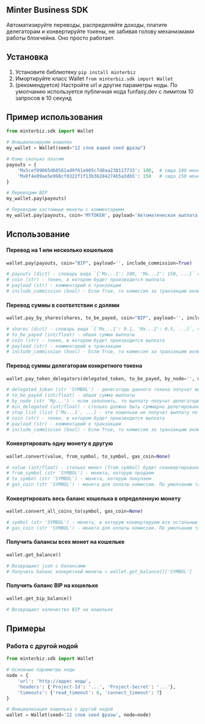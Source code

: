 ## Minter Business SDK
Автоматизируйте переводы, распределяйте доходы, платите делегаторам и конвертируйте токены, не забивая голову механизмами работы блокчейна. Оно просто работает.

## Установка
1. Установите библиотеку `pip install minterbiz`
2. Имортируйте класс Wallet `from minterbiz.sdk import Wallet`
3. (рекомендуется) Настройте url и другие параметры ноды. По умолчанию используется публичная нода funfasy.dev с лимитом 10 запросов в 10 секунд


## Пример использования
```python
from minterbiz.sdk import Wallet

# Инициализируем кошелек
my_wallet = Wallet(seed="12 слов вашей seed фразы")

# Кому сколько платим
payouts = {
    'Mx5cef09065d68561ad9f61a905c7d0aa230117733': 100,  # сюда 100 монет
    'Mx0f4e09ae5e998cf0322f1f13b36284274b5a3db5': 150   # сюда 150 монет
}

# Переводим BIP
my_wallet.pay(payouts)

# Переводим кастомные монеты с комментарием
my_wallet.pay(payouts, coin='MYTOKEN', payload='Автоматическая выплата тем, кто в меня верит')
```

## Использование
#### Перевод на 1 или несколько кошельков
```python
wallet.pay(payouts, coin="BIP", payload='', include_commission=True)

# payouts (dict) - словарь вида `{'Mx...1': 100, 'Mx...2': 150, ...}` с указанием кому сколько монет переводить. Может быть любой длинны, начиная с 1.
# coin (str) - токен, в котором будет производится выплата
# payload (str) - комментарий к транзакции
# include_commission (bool) - Если True, то комиссия за транзакцию включается в общую сумму выплаты. При этом суммы каждого получателя будут пересчитаны с учетом комиссии.
```

#### Перевод суммы в соответствии с долями
```python
wallet.pay_by_shares(shares, to_be_payed, coin="BIP", payload='', include_commission=True)

# shares (dict) - словарь вида `{'Mx...1': 0.1, 'Mx...2': 0.5, ...}`, где 0.1, 0.5 это проценты от общей суммы (10%, 50% соответственно)
# to_be_payed (int/float) - обшая сумма выплаты
# coin (str) - токен, в котором будет производится выплата
# payload (str) - комментарий к транзакции
# include_commission (bool) - Если True, то комиссия за транзакцию включается в общую сумму выплаты. При этом суммы каждого получателя будут пересчитаны с учетом комиссии.
```

#### Перевод суммы делегаторам конкретного токена
```python
wallet.pay_token_delegators(delegated_token, to_be_payed, by_node='', min_delegated=0, stop_list=None, coin='BIP', payload='', include_commission=True)

# delegated_token (str 'SYMBOL') - делегаторы данного токена получат выплату
# to_be_payed (int/float) - обшая сумма выплаты
# by_node (str 'Mp...') - если заполнить, то выплату получат делегаторы токена (delegated_token) в конкретной ноде
# min_delegated (int/float) - столько должно быть суммарно делегировано у кошелька, чтобы полчить выплату. Если равно 0, то выплату получат все делегаторы токена.
# stop_list (list ['Mx...1', ...] - эти кошельки не получат выплату по токену
# coin (str) - токен, в котором будет производится выплата
# payload (str) - комментарий к транзакции
# include_commission (bool) - Если True, то комиссия за транзакцию включается в общую сумму выплаты. При этом суммы каждого получателя будут пересчитаны с учетом комиссии.
```

#### Конвертировать одну монету в другую
```python
wallet.convert(value, from_symbol, to_symbol, gas_coin=None)

# value (int/float) - столько монет (from_symbol) будет сконвертировано
# from_symbol (str 'SYMBOL') - монета, которую продаем
# to_symbol (str 'SYMBOL') - монета, которую покупаем
# gas_coin (str 'SYMBOL') - монета для оплаты комиссии. По умолчанию та же, которую продаем.
```

#### Конвертировать весь баланс кошелька в определенную монету
```python
wallet.convert_all_coins_to(symbol, gas_coin=None)

# symbol (str 'SYMBOL') - монета, в которую конвертируем все остальные
# gas_coin (str 'SYMBOL') - монета для оплаты комиссии. По умолчанию та же, которую продаем.
```

#### Получить балансы всех монет на кошельке
```python
wallet.get_balance()

# Возвращает json с балансами
# Получить баланс конкретной монеты > wallet.get_balance()['SYMBOL']
```

#### Получить баланс BIP на кошельке
```python
wallet.get_bip_balance()

# Возвращает количество BIP на кошельке
```

## Примеры

### Работа с другой нодой
```python
from minterbiz.sdk import Wallet

# Основные параметры ноды
node = {
    'url': 'http://адрес ноды',
    'headers': {'Project-Id': '...', 'Project-Secret': '...'},
    'timeouts': {'read_timeout': 6, 'connect_timeout': 7}
}

# Инициализация кошелька с другой нодой
wallet = Wallet(seed='12 слов seed фразы', node=node)
```